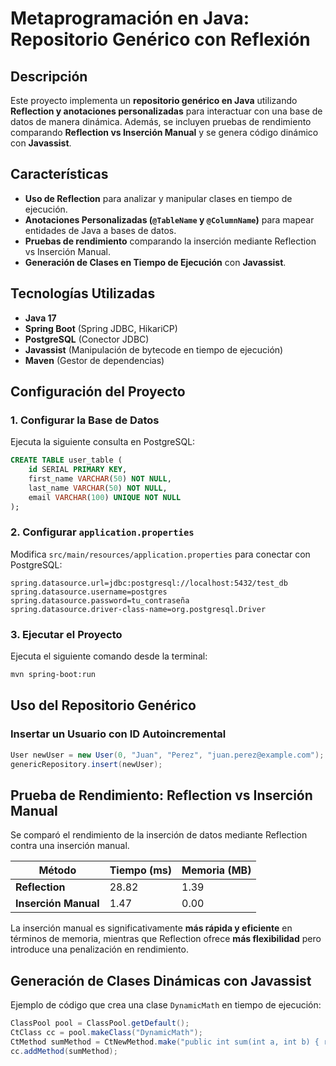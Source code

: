 # Metaprogramación en Java: Repositorio Genérico con Reflexión

## Descripción
Este proyecto implementa un **repositorio genérico en Java** utilizando **Reflection y anotaciones personalizadas** para interactuar con una base de datos de manera dinámica. Además, se incluyen pruebas de rendimiento comparando **Reflection vs Inserción Manual** y se genera código dinámico con **Javassist**.

## Características
- **Uso de Reflection** para analizar y manipular clases en tiempo de ejecución.
- **Anotaciones Personalizadas (`@TableName` y `@ColumnName`)** para mapear entidades de Java a bases de datos.
- **Pruebas de rendimiento** comparando la inserción mediante Reflection vs Inserción Manual.
- **Generación de Clases en Tiempo de Ejecución** con **Javassist**.

## Tecnologías Utilizadas
- **Java 17**
- **Spring Boot** (Spring JDBC, HikariCP)
- **PostgreSQL** (Conector JDBC)
- **Javassist** (Manipulación de bytecode en tiempo de ejecución)
- **Maven** (Gestor de dependencias)

## Configuración del Proyecto
### 1. Configurar la Base de Datos
Ejecuta la siguiente consulta en PostgreSQL:
```sql
CREATE TABLE user_table (
    id SERIAL PRIMARY KEY,
    first_name VARCHAR(50) NOT NULL,
    last_name VARCHAR(50) NOT NULL,
    email VARCHAR(100) UNIQUE NOT NULL
);
```

### 2. Configurar `application.properties`
Modifica `src/main/resources/application.properties` para conectar con PostgreSQL:
```properties
spring.datasource.url=jdbc:postgresql://localhost:5432/test_db
spring.datasource.username=postgres
spring.datasource.password=tu_contraseña
spring.datasource.driver-class-name=org.postgresql.Driver
```

### 3. Ejecutar el Proyecto
Ejecuta el siguiente comando desde la terminal:
```sh
mvn spring-boot:run
```

## Uso del Repositorio Genérico
### Insertar un Usuario con ID Autoincremental
```java
User newUser = new User(0, "Juan", "Perez", "juan.perez@example.com");
genericRepository.insert(newUser);
```
## Prueba de Rendimiento: Reflection vs Inserción Manual
Se comparó el rendimiento de la inserción de datos mediante Reflection contra una inserción manual.

| Método                 | Tiempo (ms) | Memoria (MB) |
|-------------------------|------------|--------------|
| **Reflection**          | 28.82      | 1.39         |
| **Inserción Manual**   | 1.47       | 0.00         |

La inserción manual es significativamente **más rápida y eficiente** en términos de memoria, mientras que Reflection ofrece **más flexibilidad** pero introduce una penalización en rendimiento.

## Generación de Clases Dinámicas con Javassist
Ejemplo de código que crea una clase `DynamicMath` en tiempo de ejecución:
```java
ClassPool pool = ClassPool.getDefault();
CtClass cc = pool.makeClass("DynamicMath");
CtMethod sumMethod = CtNewMethod.make("public int sum(int a, int b) { return a + b; }", cc);
cc.addMethod(sumMethod);
```
